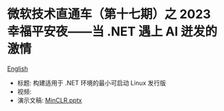 ﻿# 微软技术直通车（第十七期）之 2023 幸福平安夜——当 .NET 遇上 AI 迸发的激情

[English](ReadMe.md)

- 标题: 构建适用于 .NET 环境的最小可启动 Linux 发行版
- 视频: 
- 演示文稿: [MinCLR.pptx](MinCLR.pptx)
